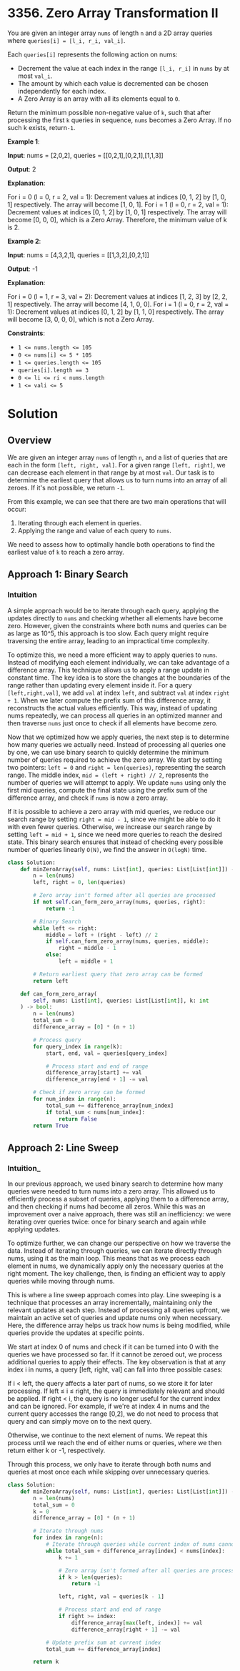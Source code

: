 
# 3356. Zero Array Transformation II

You are given an integer array `nums` of length `n` and a 2D array queries where `queries[i] = [l_i, r_i, val_i]`.

Each `queries[i]` represents the following action on nums:

- Decrement the value at each index in the range `[l_i, r_i]` in `nums` by at most `val_i`.
- The amount by which each value is decremented can be chosen independently for each index.
- A Zero Array is an array with all its elements equal to `0`.

Return the minimum possible non-negative value of `k`, such that after processing the first `k` queries in sequence, `nums` becomes a Zero Array. If no such k exists, return`-1`.

**Example 1**:

**Input**: nums = [2,0,2], queries = [[0,2,1],[0,2,1],[1,1,3]]

**Output**: 2

**Explanation**:

For i = 0 (l = 0, r = 2, val = 1):
Decrement values at indices [0, 1, 2] by [1, 0, 1] respectively.
The array will become [1, 0, 1].
For i = 1 (l = 0, r = 2, val = 1):
Decrement values at indices [0, 1, 2] by [1, 0, 1] respectively.
The array will become [0, 0, 0], which is a Zero Array. Therefore, the minimum value of k is 2.

**Example 2**:

**Input**: nums = [4,3,2,1], queries = [[1,3,2],[0,2,1]]

**Output**: -1

**Explanation**:

For i = 0 (l = 1, r = 3, val = 2):
Decrement values at indices [1, 2, 3] by [2, 2, 1] respectively.
The array will become [4, 1, 0, 0].
For i = 1 (l = 0, r = 2, val = 1):
Decrement values at indices [0, 1, 2] by [1, 1, 0] respectively.
The array will become [3, 0, 0, 0], which is not a Zero Array.

**Constraints**:

- `1 <= nums.length <= 105`
- `0 <= nums[i] <= 5 * 105`
- `1 <= queries.length <= 105`
- `queries[i].length == 3`
- `0 <= li <= ri < nums.length`
- `1 <= vali <= 5`

# Solution

## Overview

We are given an integer array `nums` of length `n`, and a list of queries that are each in the form `[left, right, val]`. For a given range `[left, right]`, we can decrease each element in that range by at most `val`. Our task is to determine the earliest query that allows us to turn nums into an array of all zeroes. If it's not possible, we return `-1`.

From this example, we can see that there are two main operations that will occur:

1. Iterating through each element in queries.
2. Applying the range and value of each query to `nums`.

We need to assess how to optimally handle both operations to find the earliest value of `k` to reach a zero array.

## Approach 1: Binary Search

### Intuition

A simple approach would be to iterate through each query, applying the updates directly to `nums` and checking whether all elements have become zero. However, given the constraints where both nums and queries can be as large as 10^5, this approach is too slow. Each query might require traversing the entire array, leading to an impractical time complexity.

To optimize this, we need a more efficient way to apply queries to `nums`. Instead of modifying each element individually, we can take advantage of a difference array. This technique allows us to apply a range update in constant time. The key idea is to store the changes at the boundaries of the range rather than updating every element inside it. For a query `[left,right,val]`, we add `val` at index `left`, and subtract `val` at index `right + 1`. When we later compute the prefix sum of this difference array, it reconstructs the actual values efficiently. This way, instead of updating nums repeatedly, we can process all queries in an optimized manner and then traverse `nums` just once to check if all elements have become zero.

Now that we optimized how we apply queries, the next step is to determine how many queries we actually need. Instead of processing all queries one by one, we can use binary search to quickly determine the minimum number of queries required to achieve the zero array. We start by setting two pointers: `left = 0` and `right = len(queries)`, representing the search range. The middle index, `mid = (left + right) // 2`, represents the number of queries we will attempt to apply. We update `nums` using only the first mid queries, compute the final state using the prefix sum of the difference array, and check if `nums` is now a zero array.

If it is possible to achieve a zero array with mid queries, we reduce our search range by setting `right = mid - 1`, since we might be able to do it with even fewer queries. Otherwise, we increase our search range by setting `left = mid + 1`, since we need more queries to reach the desired state. This binary search ensures that instead of checking every possible number of queries linearly `O(N)`, we find the answer in `O(logN)` time.

```python
class Solution:
    def minZeroArray(self, nums: List[int], queries: List[List[int]]) -> int:
        n = len(nums)
        left, right = 0, len(queries)

        # Zero array isn't formed after all queries are processed
        if not self.can_form_zero_array(nums, queries, right):
            return -1

        # Binary Search
        while left <= right:
            middle = left + (right - left) // 2
            if self.can_form_zero_array(nums, queries, middle):
                right = middle - 1
            else:
                left = middle + 1

        # Return earliest query that zero array can be formed
        return left

    def can_form_zero_array(
        self, nums: List[int], queries: List[List[int]], k: int
    ) -> bool:
        n = len(nums)
        total_sum = 0
        difference_array = [0] * (n + 1)

        # Process query
        for query_index in range(k):
            start, end, val = queries[query_index]

            # Process start and end of range
            difference_array[start] += val
            difference_array[end + 1] -= val

        # Check if zero array can be formed
        for num_index in range(n):
            total_sum += difference_array[num_index]
            if total_sum < nums[num_index]:
                return False
        return True
```

## Approach 2: Line Sweep

### Intuition_

In our previous approach, we used binary search to determine how many queries were needed to turn nums into a zero array. This allowed us to efficiently process a subset of queries, applying them to a difference array, and then checking if nums had become all zeros. While this was an improvement over a naive approach, there was still an inefficiency: we were iterating over queries twice: once for binary search and again while applying updates.

To optimize further, we can change our perspective on how we traverse the data. Instead of iterating through queries, we can iterate directly through nums, using it as the main loop. This means that as we process each element in nums, we dynamically apply only the necessary queries at the right moment. The key challenge, then, is finding an efficient way to apply queries while moving through nums.

This is where a line sweep approach comes into play. Line sweeping is a technique that processes an array incrementally, maintaining only the relevant updates at each step. Instead of processing all queries upfront, we maintain an active set of queries and update nums only when necessary. Here, the difference array helps us track how nums is being modified, while queries provide the updates at specific points.

We start at index 0 of nums and check if it can be turned into 0 with the queries we have processed so far. If it cannot be zeroed out, we process additional queries to apply their effects. The key observation is that at any index i in nums, a query [left, right, val] can fall into three possible cases:

If i < left, the query affects a later part of nums, so we store it for later processing.
If left ≤ i ≤ right, the query is immediately relevant and should be applied.
If right < i, the query is no longer useful for the current index and can be ignored.
For example, if we're at index 4 in nums and the current query accesses the range [0,2], we do not need to process that query and can simply move on to the next query.

Otherwise, we continue to the next element of nums. We repeat this process until we reach the end of either nums or queries, where we then return either k or -1, respectively.

Through this process, we only have to iterate through both nums and queries at most once each while skipping over unnecessary queries.

```python
class Solution:
    def minZeroArray(self, nums: List[int], queries: List[List[int]]) -> int:
        n = len(nums)
        total_sum = 0
        k = 0
        difference_array = [0] * (n + 1)

        # Iterate through nums
        for index in range(n):
            # Iterate through queries while current index of nums cannot equal zero
            while total_sum + difference_array[index] < nums[index]:
                k += 1

                # Zero array isn't formed after all queries are processed
                if k > len(queries):
                    return -1

                left, right, val = queries[k - 1]

                # Process start and end of range
                if right >= index:
                    difference_array[max(left, index)] += val
                    difference_array[right + 1] -= val

            # Update prefix sum at current index
            total_sum += difference_array[index]

        return k
```
